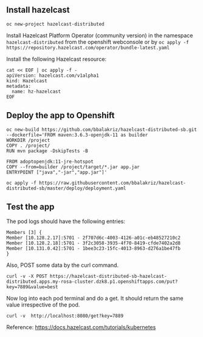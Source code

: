 ## Install hazelcast

```
oc new-project hazelcast-distributed
```

Install Hazelcast Platform Operator (community version) in the namespace `hazelcast-distributed` from the openshift webconsole or by `oc apply -f https://repository.hazelcast.com/operator/bundle-latest.yaml`

Install the following Hazelcast resource:

```
cat << EOF | oc apply -f -
apiVersion: hazelcast.com/v1alpha1
kind: Hazelcast
metadata:
  name: hz-hazelcast
EOF
```

## Deploy the app to Openshift
```
oc new-build https://github.com/bbalakriz/hazelcast-distributed-sb.git --dockerfile='FROM maven:3.6.3-openjdk-11 as builder
WORKDIR /project
COPY . /project/
RUN mvn package -DskipTests -B

FROM adoptopenjdk:11-jre-hotspot
COPY --from=builder /project/target/*.jar app.jar
ENTRYPOINT ["java","-jar","app.jar"]'

oc apply -f https://raw.githubusercontent.com/bbalakriz/hazelcast-distributed-sb/master/deploy/deployment.yaml

```

## Test the app

The pod logs should have the following entries:

```
Members [3] {
Member [10.128.2.17]:5701 - 2f707d6c-4003-4126-a01c-eb48527210c2
Member [10.128.2.18]:5701 - 3f2c3058-3935-4f70-8419-cfde7402a2d8
Member [10.131.0.42]:5701 - 1bee3c23-15fc-4013-8963-d276a1be47fb
}
```

Also, POST some data by the curl command. 
```
curl -v -X POST https://hazelcast-distributed-sb-hazelcast-distributed.apps.my-rosa-cluster.dzk8.p1.openshiftapps.com/put?key=7889&value=best 
```

Now log into each pod terminal and do a get. It should return the same value irrespective of the pod. 

```
curl -v  http://localhost:8080/get?key=7889
```

Reference: https://docs.hazelcast.com/tutorials/kubernetes
